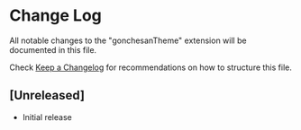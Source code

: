# Change Log

All notable changes to the "gonchesanTheme" extension will be documented in this file.

Check [Keep a Changelog](http://keepachangelog.com/) for recommendations on how to structure this file.

## [Unreleased]

- Initial release
